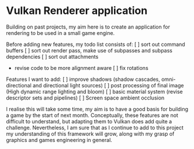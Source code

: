 # Vulkan Renderer application

Building on past projects, my aim here is to create an application for rendering to be used in a small game engine. 

Before adding new features, my todo list consists of:
[ ] sort out command buffers
[ ] sort out render pass, make use of subpasses and subpass dependencies
[ ] sort out attachments
* revise code to be more alignment aware
[ ] fix rotations

Features I want to add:
[ ] improve shadows (shadow cascades, omni-directional and directional light sources)
[ ] post processing of final image (High dynamic range lighting and bloom)
[ ] basic material system (revise descriptor sets and pipelines)
[ ] Screen space ambient occlusion

I realise this will take some time, my aim is to have a good basis for building a game by the start of next month. 
Conceptually, these features are not difficult to understand, but adapting them to Vulkan does add quite a challenge. 
Nevertheless, I am sure that as I continue to add to this project my understanding of this framework will grow, along with my grasp of graphics and games engineering in general.
